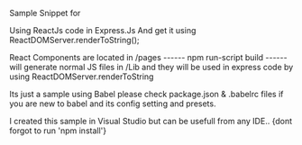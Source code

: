 Sample Snippet for

Using ReactJs code in Express.Js
And get it using ReactDOMServer.renderToString(<componetname/>);

React Components are located in /pages
------ npm run-script build ------
will generate normal JS files in /Lib
and they will be used in express code by using ReactDOMServer.renderToString


Its just a sample using Babel 
please check package.json & .babelrc files if you are new to babel and its config setting and presets.


I created this sample in Visual Studio but can be usefull from any IDE.. {dont forgot to run 'npm install'}
